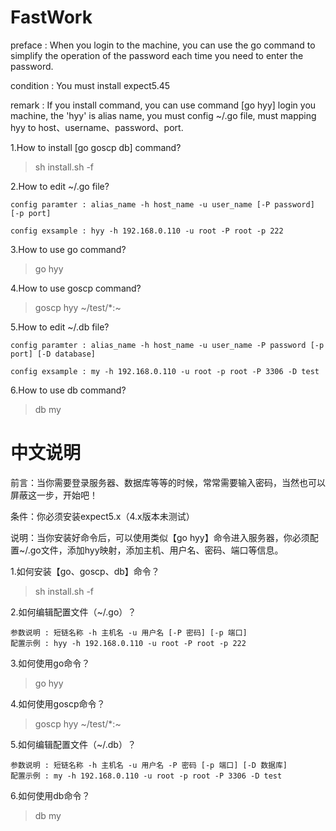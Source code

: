 # FastWork
preface : When you login to the machine, you can use the go command to simplify the operation of the password each time you need to enter the password.

condition : You must install expect5.45

remark : If you install command, you can use command [go hyy] login you machine, the 'hyy' is alias name, you must config ~/.go file, must mapping hyy to host、username、password、port.

1.How to install [go goscp db] command?
> sh install.sh -f

2.How to edit ~/.go file?

    config paramter : alias_name -h host_name -u user_name [-P password] [-p port]

    config exsample : hyy -h 192.168.0.110 -u root -P root -p 222

3.How to use go command?
> go hyy

4.How to use goscp command?
> goscp hyy ~/test/*:~

5.How to edit ~/.db file?

    config paramter : alias_name -h host_name -u user_name -P password [-p port] [-D database]

    config exsample : my -h 192.168.0.110 -u root -p root -P 3306 -D test

6.How to use db command?
> db my


# 中文说明
前言：当你需要登录服务器、数据库等等的时候，常常需要输入密码，当然也可以屏蔽这一步，开始吧！

条件：你必须安装expect5.x（4.x版本未测试）

说明：当你安装好命令后，可以使用类似【go hyy】命令进入服务器，你必须配置~/.go文件，添加hyy映射，添加主机、用户名、密码、端口等信息。

1.如何安装【go、goscp、db】命令？
> sh install.sh -f

2.如何编辑配置文件（~/.go）？

    参数说明 : 短链名称 -h 主机名 -u 用户名 [-P 密码] [-p 端口]
    配置示例 : hyy -h 192.168.0.110 -u root -P root -p 222

3.如何使用go命令？
> go hyy

4.如何使用goscp命令？
> goscp hyy ~/test/*:~

5.如何编辑配置文件（~/.db）？

    参数说明 : 短链名称 -h 主机名 -u 用户名 -P 密码 [-p 端口] [-D 数据库]
    配置示例 : my -h 192.168.0.110 -u root -p root -P 3306 -D test

6.如何使用db命令？
> db my


